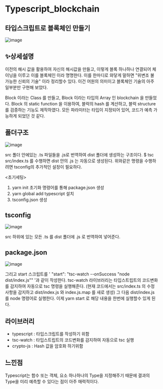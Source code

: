 # Typescript_blockchain

## 타입스크립트로 블록체인 만들기 

![image](https://user-images.githubusercontent.com/79817676/123149820-a600f780-d49c-11eb-94bf-cc62e38286d2.png)

## ✨상세설명
이전의 해시 값을 활용하여 자신의 해시값을 만들고, 이렇게 블록 하나하나 연결되어 체이닝을 이루고 이를 블록체인 이라 명명한다.
이를 한마디로 와닿게 말하면 "위변조 불가능한 신뢰의 기술" 이라 정리할수 있다. 이건 어원의 의미이고 블록체인 기술의 아주 일부분만 구현해 보았다.

Block 이라는 Class 를 만들고, Block 이라는 타입의 Array 인 blockchain 을 만들었다. Block 의 static function 을 이용하여, 블럭의 hash 를 계산하고, 블럭 structure 를 검증하는 기능도 제작하였다. 모든 파라미터는 타입이 지정되어 있어, 코드가 예측 가능하게 되었던 것 같다.

## 폴더구조
![image](https://user-images.githubusercontent.com/79817676/123150884-d39a7080-d49d-11eb-955d-57ab725020e0.png)

src 폴더 안에있는 .ts 파일들을 .js로 번역하여 dist 폴더에 생성하는 구조이다.
$ tsc src/index.ts 를 수행하면 dist 안의 .js 는 자동으로 생성된다.
위와같은 명령을 수행하려면 tsconfig의 추가적인 설정이 필요하다.

<초기세팅>
1. yarn init 초기화 명령어를 통해 package.json 생성
2. yarn global add typescript 설치 
3. tsconfig.json 생성


## tsconfig
![image](https://user-images.githubusercontent.com/79817676/123151023-fdec2e00-d49d-11eb-9764-64943caa063f.png)

src 하위에 있는 모든 .ts 를 dist 폴더에 .js 로 번역하여 넣어준다.

## package.json
![image](https://user-images.githubusercontent.com/79817676/123151164-283deb80-d49e-11eb-94fe-3a92eb898d51.png)

그리고 start 스크립트를 ' "start": "tsc-watch --onSuccess \"node dist/index.js\"" '과 같이 작성한다.
tsc-watch 라이브러리는 타입스트립트의 코드변화를 감지하여 자동으로 tsc 명령을 실행해준다.
(현재 코드에서는 src/index.ts 의 수정사항을 감지하고 dist/index.js 와 index.js.map 를 새로 생성)
그 다음 dist/index.js 를 node 명령어로 실행한다.
이제 yarn start 로 해당 내용을 한번에 실행할수 있게 된다.

## 라이브러리
- typescript : 타입스크립트를 작성하기 위함
- tsc-watch : 타입스트립트의 코드변화를 감지하여 자동으로 tsc 실행
- crypto-js : Hash 값을 암호화 하기위함

## 느낀점
Typescript는 함수 또는 객체, 요소 하나하나의 Type을 지정해주기 때문에 결과의 Type을 미리 예측할 수 있다는 점이 아주 매력적이다.




